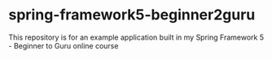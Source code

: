 # spring-framework5-beginner2guru
This repository is for an example application built in my Spring Framework 5 - Beginner to Guru online course
